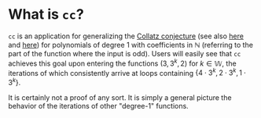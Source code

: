# What is `cc`? 
`cc` is an application for generalizing the [Collatz conjecture](https://en.wikipedia.org/wiki/Collatz_conjecture) (see also [here](https://www.youtube.com/watch?v=5mFpVDpKX70) and [here](https://www.youtube.com/watch?v=LqKpkdRRLZw)) for polynomials of degree 1 with coefficients in $\mathbb{N}$ (referring to the part of the function where the input is odd). Users will easily see that `cc` achieves this goal upon entering the functions $(3, 3^k, 2)$ for $k \in \mathbb{W}$, the iterations of which consistently arrive at loops containing $\lbrace 4 \cdot 3^k, 2 \cdot 3^k, 1 \cdot 3^k\rbrace$. 

It is certainly not a proof of any sort. It is simply a general picture the behavior of the iterations of other "degree-1" functions. 